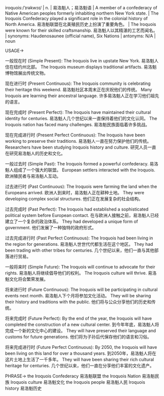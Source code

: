 iroquois:/ˈɪrəkwɔɪ/ | n. | 易洛魁人；易洛魁语 | A member of a confederacy of Native American peoples formerly inhabiting northern New York state.  |  The Iroquois Confederacy played a significant role in the colonial history of North America. 易洛魁联盟在北美殖民历史上扮演了重要角色。 |  The Iroquois were known for their skilled craftsmanship. 易洛魁人以其精湛的工艺而闻名。 | synonyms: Haudenosaunee (official name), Six Nations | antonyms: N/A | noun

USAGE->

一般现在时 (Simple Present):
The Iroquois live in upstate New York.  易洛魁人住在纽约州北部。
The Iroquois museum displays traditional artifacts. 易洛魁博物馆展出传统文物。

现在进行时 (Present Continuous):
The Iroquois community is celebrating their heritage this weekend.  易洛魁社区本周末正在庆祝他们的传统。
Many Iroquois are learning their ancestral language. 许多易洛魁人正在学习他们祖先的语言。

现在完成时 (Present Perfect):
The Iroquois have maintained their cultural identity for centuries. 易洛魁人几个世纪以来一直保持着他们的文化认同。
The Iroquois nation has faced many challenges.  易洛魁民族面临着许多挑战。

现在完成进行时 (Present Perfect Continuous):
The Iroquois have been working to preserve their traditions. 易洛魁人一直在努力保护他们的传统。
Researchers have been studying Iroquois history and culture. 研究人员一直在研究易洛魁人的历史和文化。

一般过去时 (Simple Past):
The Iroquois formed a powerful confederacy. 易洛魁人组成了一个强大的联盟。
European settlers interacted with the Iroquois. 欧洲殖民者与易洛魁人互动。

过去进行时 (Past Continuous):
The Iroquois were farming the land when the Europeans arrived.  欧洲人到来时，易洛魁人正在耕种土地。
They were developing complex social structures. 他们正在发展复杂的社会结构。

过去完成时 (Past Perfect):
The Iroquois had established a sophisticated political system before European contact.  在与欧洲人接触之前，易洛魁人已经建立了一个复杂的政治体系。
They had developed a unique form of government. 他们发展了一种独特的政府形式。

过去完成进行时 (Past Perfect Continuous):
The Iroquois had been living in the region for generations. 易洛魁人世世代代都生活在这个地区。
They had been trading with other tribes for centuries.  几个世纪以来，他们一直与其他部落进行贸易。


一般将来时 (Simple Future):
The Iroquois will continue to advocate for their rights. 易洛魁人将继续倡导他们的权利。
The Iroquois culture will thrive. 易洛魁文化将会繁荣发展。


将来进行时 (Future Continuous):
The Iroquois will be participating in cultural events next month. 易洛魁人下个月将参加文化活动。
They will be sharing their history and traditions with the public. 他们将与公众分享他们的历史和传统。

将来完成时 (Future Perfect):
By the end of the year, the Iroquois will have completed the construction of a new cultural center. 到今年年底，易洛魁人将完成一个新的文化中心的建设。
They will have preserved their language and customs for future generations.  他们将为子孙后代保存他们的语言和习俗。


将来完成进行时 (Future Perfect Continuous):
By 2050, the Iroquois will have been living on this land for over a thousand years. 到2050年，易洛魁人将在这片土地上生活了一千多年。
They will have been sharing their rich cultural heritage for centuries.  几个世纪以来，他们一直在分享他们丰富的文化遗产。


PHRASE->
the Iroquois Confederacy 易洛魁联盟
the Iroquois Nation 易洛魁民族
Iroquois culture 易洛魁文化
the Iroquois people 易洛魁人民
Iroquois history 易洛魁历史
